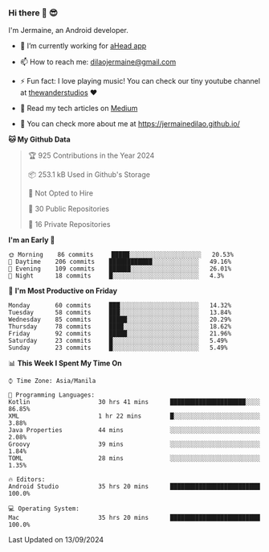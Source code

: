 ### Hi there 👋 😎
I'm Jermaine, an Android developer.

- 🔭 I’m currently working for [aHead app](https://www.ahead-app.com/)

- 📫 How to reach me: dilaojermaine@gmail.com

- ⚡ Fun fact: I love playing music! You can check our tiny youtube channel at [thewanderstudios](https://www.youtube.com/thewanderstudios) ♥️

- 📖 Read my tech articles on [Medium](https://jermainedilao.medium.com/)

- 👀 You can check more about me at https://jermainedilao.github.io/

<!--
**jermainedilao/jermainedilao** is a ✨ _special_ ✨ repository because its `README.md` (this file) appears on your GitHub profile.

Here are some ideas to get you started:

- 🔭 I’m currently working on ...
- 🌱 I’m currently learning ...
- 👯 I’m looking to collaborate on ...
- 🤔 I’m looking for help with ...
- 💬 Ask me about ...
- 📫 How to reach me: ...
- 😄 Pronouns: ...
- ⚡ Fun fact: ...
-->

<!--START_SECTION:waka-->
**🐱 My Github Data** 

> 🏆 925 Contributions in the Year 2024
 > 
> 📦 253.1 kB Used in Github's Storage 
 > 
> 🚫 Not Opted to Hire
 > 
> 📜 30 Public Repositories 
 > 
> 🔑 16 Private Repositories  
 > 
**I'm an Early 🐤** 

```text
🌞 Morning    86 commits     █████░░░░░░░░░░░░░░░░░░░░   20.53% 
🌆 Daytime    206 commits    ████████████░░░░░░░░░░░░░   49.16% 
🌃 Evening    109 commits    ██████░░░░░░░░░░░░░░░░░░░   26.01% 
🌙 Night      18 commits     █░░░░░░░░░░░░░░░░░░░░░░░░   4.3%

```
📅 **I'm Most Productive on Friday** 

```text
Monday       60 commits     ███░░░░░░░░░░░░░░░░░░░░░░   14.32% 
Tuesday      58 commits     ███░░░░░░░░░░░░░░░░░░░░░░   13.84% 
Wednesday    85 commits     █████░░░░░░░░░░░░░░░░░░░░   20.29% 
Thursday     78 commits     ████░░░░░░░░░░░░░░░░░░░░░   18.62% 
Friday       92 commits     █████░░░░░░░░░░░░░░░░░░░░   21.96% 
Saturday     23 commits     █░░░░░░░░░░░░░░░░░░░░░░░░   5.49% 
Sunday       23 commits     █░░░░░░░░░░░░░░░░░░░░░░░░   5.49%

```


📊 **This Week I Spent My Time On** 

```text
⌚︎ Time Zone: Asia/Manila

💬 Programming Languages: 
Kotlin                   30 hrs 41 mins      █████████████████████░░░░   86.85% 
XML                      1 hr 22 mins        █░░░░░░░░░░░░░░░░░░░░░░░░   3.88% 
Java Properties          44 mins             ░░░░░░░░░░░░░░░░░░░░░░░░░   2.08% 
Groovy                   39 mins             ░░░░░░░░░░░░░░░░░░░░░░░░░   1.84% 
TOML                     28 mins             ░░░░░░░░░░░░░░░░░░░░░░░░░   1.35%

🔥 Editors: 
Android Studio           35 hrs 20 mins      █████████████████████████   100.0%

💻 Operating System: 
Mac                      35 hrs 20 mins      █████████████████████████   100.0%

```


 Last Updated on 13/09/2024
<!--END_SECTION:waka-->
